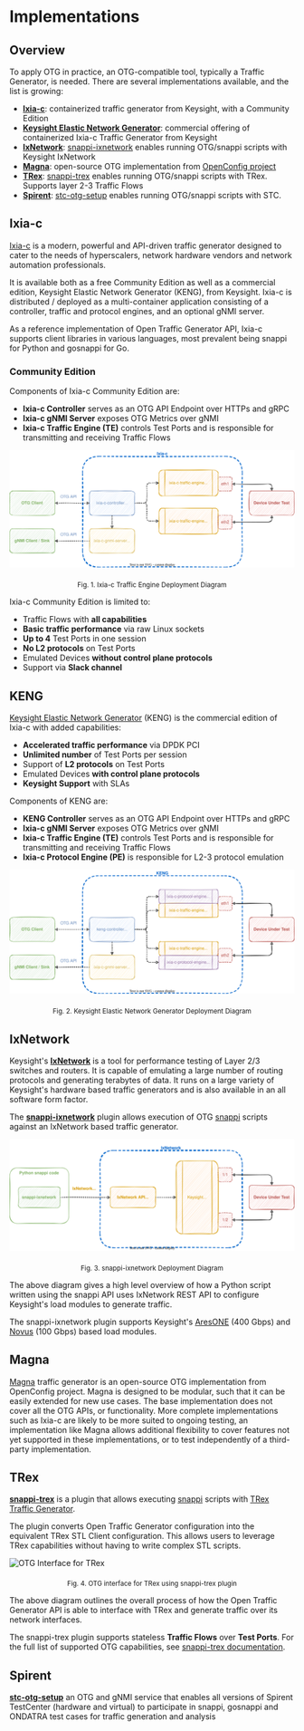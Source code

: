 # Implementations

## Overview

To apply OTG in practice, an OTG-compatible tool, typically a Traffic Generator, is needed. There are several implementations available, and the list is growing:

* [**Ixia-c**](https://ixia-c.dev): containerized traffic generator from Keysight, with a Community Edition
* [**Keysight Elastic Network Generator**](https://www.keysight.com/us/en/products/network-test/protocol-load-test/keysight-elastic-network-generator.html): commercial offering of containerized Ixia-c Traffic Generator from Keysight
* [**IxNetwork**](https://www.keysight.com/us/en/products/network-test/protocol-load-test/ixnetwork.html): [snappi-ixnetwork](https://github.com/open-traffic-generator/snappi-ixnetwork) enables running OTG/snappi scripts with Keysight IxNetwork
* [**Magna**](https://github.com/openconfig/magna): open-source OTG implementation from [OpenConfig project](https://openconfig.net/)
* [**TRex**](https://trex-tgn.cisco.com/): [snappi-trex](https://github.com/open-traffic-generator/snappi-trex) enables running OTG/snappi scripts with TRex. Supports layer 2-3 Traffic Flows
* [**Spirent**](https://github.com/Spirent-STC): [stc-otg-setup](https://github.com/Spirent-STC/stc-otg-setup) enables running OTG/snappi scripts with STC. 
## Ixia-c

[Ixia-c](https://ixia-c.dev) is a modern, powerful and API-driven traffic generator designed to cater to the needs of hyperscalers, network hardware vendors and network automation professionals.

It is available both as a free Community Edition as well as a commercial edition, Keysight Elastic Network Generator (KENG), from Keysight. Ixia-c is distributed / deployed as a multi-container application consisting of a controller, traffic and protocol engines, and an optional gNMI server.

As a reference implementation of Open Traffic Generator API, Ixia-c supports client libraries in various languages, most prevalent being snappi for Python and gosnappi for Go.

### Community Edition

Components of Ixia-c Community Edition are:

* **Ixia-c Controller** serves as an OTG API Endpoint over HTTPs and gRPC
* **Ixia-c gNMI Server** exposes OTG Metrics over gNMI
* **Ixia-c Traffic Engine (TE)** controls Test Ports and is responsible for transmitting and receiving Traffic Flows

![Ixia-c Traffic Engine Deployment Diagram](images/ixia-c-te-dut.svg)
<p style="text-align: center;"><sub>Fig. 1. Ixia-c Traffic Engine Deployment Diagram</sub></p>

Ixia-c Community Edition is limited to:

* Traffic Flows with **all capabilities**
* **Basic traffic performance** via raw Linux sockets
* **Up to 4** Test Ports in one session
* **No L2 protocols** on Test Ports
* Emulated Devices **without control plane protocols**
* Support via **Slack channel**

## KENG

[Keysight Elastic Network Generator](https://www.keysight.com/us/en/products/network-test/protocol-load-test/keysight-elastic-network-generator.html) (KENG) is the commercial edition of Ixia-c with added capabilities:

* **Accelerated traffic performance** via DPDK PCI
* **Unlimited number** of Test Ports per session
* Support of **L2 protocols** on Test Ports
* Emulated Devices **with control plane protocols**
* **Keysight Support** with SLAs

Components of KENG are:

* **KENG Controller** serves as an OTG API Endpoint over HTTPs and gRPC
* **Ixia-c gNMI Server** exposes OTG Metrics over gNMI
* **Ixia-c Traffic Engine (TE)** controls Test Ports and is responsible for transmitting and receiving Traffic Flows
* **Ixia-c Protocol Engine (PE)** is responsible for L2-3 protocol emulation

![KENG Deployment Diagram](images/ixia-c-te-pe-dut.svg)
<p style="text-align: center;"><sub>Fig. 2. Keysight Elastic Network Generator Deployment Diagram</sub></p>

## IxNetwork

Keysight's [**IxNetwork**](https://www.keysight.com/us/en/products/network-test/protocol-load-test/ixnetwork.html) is a tool for performance testing of Layer 2/3 switches and routers.  It is capable of emulating a large number of routing protocols and generating terabytes of data.  It runs on a large variety of Keysight's hardware based traffic generators and is also available in an all software form factor.  

The [**snappi-ixnetwork**](https://github.com/open-traffic-generator/snappi-ixnetwork) plugin allows execution of OTG [snappi](clients.md#snappi) scripts against an IxNetwork based traffic generator.

![snappi-ixnetwork Deployment Diagram](images/ixnetwork-snappi.drawio.svg)
<p style="text-align: center;"><sub>Fig. 3. snappi-ixnetwork Deployment Diagram</sub></p>

The above diagram gives a high level overview of how a Python script written using the snappi API uses IxNetwork REST API to configure Keysight's load modules to generate traffic.

The snappi-ixnetwork plugin supports Keysight's [AresONE](https://www.keysight.com/us/en/products/network-test/network-test-hardware/aresone-400ge.html) (400 Gbps) and [Novus](https://www.keysight.com/us/en/products/network-test/network-test-hardware/novus-qsfp28-1005025ge.html) (100 Gbps) based load modules.

## Magna

[Magna](https://github.com/openconfig/magna) traffic generator is an open-source OTG implementation from OpenConfig project. Magna is designed to be modular, such that it can be easily extended for new use cases. The base implementation does not cover all the OTG APIs, or functionality. More complete implementations such as Ixia-c are likely to be more suited to ongoing testing, an implementation like Magna allows additional flexibility to cover features not yet supported in these implementations, or to test independently of a third-party implementation.

## TRex

[**snappi-trex**](https://github.com/open-traffic-generator/snappi-trex) is a plugin that allows executing [snappi](https://github.com/open-traffic-generator/snappi) scripts with [TRex Traffic Generator](https://trex-tgn.cisco.com).

The plugin converts Open Traffic Generator configuration into the equivalent TRex STL Client configuration. This allows users to leverage TRex capabilities without having to write complex STL scripts.

![OTG Interface for TRex](https://raw.githubusercontent.com/open-traffic-generator/snappi-trex/main/docs/res/snappi-trex-design.svg)
<p style="text-align: center;"><sub>Fig. 4. OTG interface for TRex using snappi-trex plugin</sub></p>

The above diagram outlines the overall process of how the Open Traffic Generator API is able to interface with TRex and generate traffic over its network interfaces.

The snappi-trex plugin supports stateless **Traffic Flows** over **Test Ports**. For the full list of supported OTG capabilities, see [snappi-trex documentation](https://github.com/open-traffic-generator/snappi-trex/blob/main/docs/features.md).

## Spirent
[**stc-otg-setup**](https://github.com/Spirent-STC/stc-otg-setup) an OTG and gNMI service that enables all versions of Spirent TestCenter (hardware and virtual) to participate in snappi, gosnappi and ONDATRA test cases for traffic generation and analysis